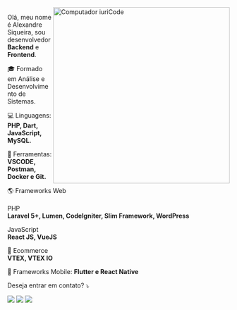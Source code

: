 <img src="https://user-images.githubusercontent.com/40249259/115878252-b8b86b00-a41e-11eb-879a-6376ff0b54fb.png" min-width="400px" max-width="400px" width="400px" align="right" alt="Computador iuriCode">

<p align="left"> 
  Olá, meu nome é Alexandre Siqueira, sou desenvolvedor <strong>Backend</strong> e <strong>Frontend</strong>.<br>
</p>

<p align="left">
🎓 Formado em Análise e Desenvolvimento de Sistemas.
<p/>

<p align="left">
  💻 Linguagens: <strong>PHP, Dart, JavaScript, MySQL.</strong>
</p>

<p align="left">
  🔨 Ferramentas: <strong>VSCODE, Postman, Docker e Git.</strong>
</p>

<p aling="left">
  🌎 Frameworks Web <br /><br />
  <span>PHP</span><br />
  <strong>Laravel 5+, Lumen, CodeIgniter, Slim Framework, WordPress</strong>
</p>

<p aling="left">
  <span>JavaScript</span><br />
  <strong>React JS, VueJS</strong>
</p>

<p aling="left">
  🛒 Ecommerce <br />
  <strong>VTEX, VTEX IO</strong>
</p>

<p aling="left">
  📱 Frameworks Mobile: <strong>Flutter e React Native</strong>
</p>

<p align="left">
 Deseja entrar em contato? ⤵️
</p>

<p align="left">
  <a href="mailto:asiqueira.contato72@gmail.com" alt="Gmail">
  <img src="https://img.shields.io/badge/-Gmail-FF0000?style=flat-square&labelColor=FF0000&logo=gmail&logoColor=white&link=LINK-DO-SEU-EMAIL" /></a>

  <a href="https://www.linkedin.com/in/alexandre-siqueira-47885011b/" alt="Linkedin" target="_blank">
  <img src="https://img.shields.io/badge/-Linkedin-0e76a8?style=flat-square&logo=Linkedin&logoColor=white&link=LINK-DO-SEU-LINKEDIN" /></a>

  <a href="https://mywhats.net/asiqueira72" alt="WhatsApp">
  <img src="https://img.shields.io/badge/-WhatsApp-25d366?style=flat-square&labelColor=25d366&logo=whatsapp&logoColor=white&link=API-DO-SEU-WHATSAPP"/></a>
</p>  
